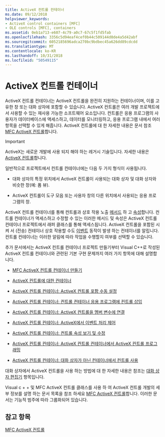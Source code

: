 ```yaml
---
title: ActiveX 컨트롤 컨테이너
ms.date: 09/12/2018
helpviewer_keywords:
- ActiveX control containers [MFC]
- OLE controls [MFC], containers
ms.assetid: 0eb1a713-e607-4c79-a0c7-67c5f1fd5fab
ms.openlocfilehash: 3356c5d94eaf4cef0b44c509144d0de4a5d42abf
ms.sourcegitcommit: 6052185696adca270bc9bdbec45a626dd89cdcdd
ms.translationtype: MT
ms.contentlocale: ko-KR
ms.lasthandoff: 10/31/2018
ms.locfileid: "50549115"
---
```

# <a name="activex-control-containers"></a>ActiveX 컨트롤 컨테이너

ActiveX 컨트롤 컨테이너는 ActiveX 컨트롤을 완전히 지원하는 컨테이너이며, 이를 고유한 창 또는 대화 상자에 포함할 수 있습니다. ActiveX 컨트롤은 여러 개발 프로젝트에서 사용할 수 있는 재사용 가능한 소프트웨어 요소입니다. 컨트롤은 응용 프로그램의 사용자가 데이터베이스에 액세스하고, 데이터를 모니터링하고, 응용 프로그램 내에서 여러 항목을 선택할 수 있게 해줍니다. ActiveX 컨트롤에 대 한 자세한 내용은 문서 참조 [MFC ActiveX 컨트롤](../mfc/mfc-activex-controls.md)합니다.

>[!IMPORTANT]
> ActiveX는 새로운 개발에 사용 되지 해야 하는 레거시 기술입니다. 자세한 내용은 [ActiveX 컨트롤](activex-controls.md)합니다.

일반적으로 프로젝트에서 컨트롤 컨테이너에는 다음 두 가지 형식이 사용됩니다.

- 대화 상자의 특정 위치에서 ActiveX 컨트롤이 사용되는 대화 상자 및 대화 상자와 비슷한 창(예: 폼 뷰).

- ActiveX 컨트롤이 도구 모음 또는 사용자 창의 다른 위치에서 사용되는 응용 프로그램의 창.

ActiveX 컨트롤 컨테이너를 통해 컨트롤과 상호 작용 노출 [메서드](../mfc/mfc-activex-controls-methods.md) 하 고 [속성](../mfc/mfc-activex-controls-properties.md)합니다. 컨트롤 컨테이너가 액세스하고 수정할 수 있는 이러한 메서드 및 속성은 ActiveX 컨트롤 컨테이너 프로젝트에서 래퍼 클래스를 통해 액세스됩니다. ActiveX 컨트롤을 포함된 시켜 서 (전송) 컨테이너 상호 작용할 수도 [이벤트](../mfc/mfc-activex-controls-events.md) 동작이 발생 하는 컨테이너를 알립니다. 컨트롤 컨테이너는 이러한 알림에 따라 작업을 수행할지 여부를 선택할 수 있습니다.

추가 문서에서는 ActiveX 컨트롤 컨테이너 프로젝트 만들기부터 Visual C++로 작성된 ActiveX 컨트롤 컨테이너와 관련된 기본 구현 문제까지 여러 가지 항목에 대해 설명합니다.

- [MFC ActiveX 컨트롤 컨테이너 만들기](../mfc/reference/creating-an-mfc-activex-control-container.md)

- [ActiveX 컨트롤에 대한 컨테이너](../mfc/containers-for-activex-controls.md)

- [ActiveX 컨트롤 컨테이너: ActiveX 컨트롤 포함 수동 설정](../mfc/activex-control-containers-manually-enabling-activex-control-containment.md)

- [ActiveX 컨트롤 컨테이너: 컨트롤 컨테이너 응용 프로그램에 컨트롤 삽입](../mfc/inserting-a-control-into-a-control-container-application.md)

- [ActiveX 컨트롤 컨테이너: ActiveX 컨트롤을 멤버 변수에 연결](../mfc/activex-control-containers-connecting-an-activex-control-to-a-member-variable.md)

- [ActiveX 컨트롤 컨테이너: ActiveX에서 이벤트 처리 제어](../mfc/activex-control-containers-handling-events-from-an-activex-control.md)

- [ActiveX 컨트롤 컨테이너: 컨트롤 속성 보기 및 수정](../mfc/activex-control-containers-viewing-and-modifying-control-properties.md)

- [ActiveX 컨트롤 컨테이너: ActiveX 컨트롤 컨테이너에서 ActiveX 컨트롤 프로그래밍](../mfc/programming-activex-controls-in-a-activex-control-container.md)

- [ActiveX 컨트롤 컨테이너: 대화 상자가 아닌 컨테이너에서 컨트롤 사용](../mfc/activex-control-containers-using-controls-in-a-non-dialog-container.md)

대화 상자에서 ActiveX 컨트롤을 사용 하는 방법에 대 한 자세한 내용은 참조는 [대화 상자 편집기](../windows/dialog-editor.md) 항목입니다.

Visual c + + 및 MFC ActiveX 컨트롤 클래스를 사용 하 여 ActiveX 컨트롤 개발의 세부 정보를 설명 하는 문서 목록을 참조 하세요 [MFC ActiveX 컨트롤](../mfc/mfc-activex-controls.md)합니다. 이러한 문서는 기능적 범주에 따라 그룹화되어 있습니다.

## <a name="see-also"></a>참고 항목

[MFC ActiveX 컨트롤](../mfc/mfc-activex-controls.md)

